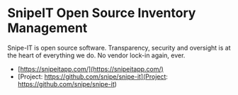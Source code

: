 # SnipeIT Open Source Inventory Management

Snipe-IT is open source software. Transparency, security and oversight is at the heart of everything we do. No vendor lock-in again, ever.
* [https://snipeitapp.com/](https://snipeitapp.com/)
* [Project: https://github.com/snipe/snipe-it](Project: https://github.com/snipe/snipe-it)

